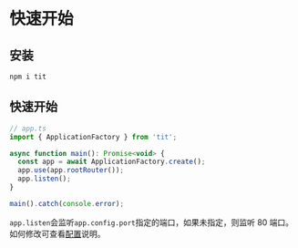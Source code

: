 # 快速开始

## 安装

```shell
npm i tit
```

## 快速开始

```javascript
// app.ts
import { ApplicationFactory } from 'tit';

async function main(): Promise<void> {
  const app = await ApplicationFactory.create();
  app.use(app.rootRouter());
  app.listen();
}

main().catch(console.error);
```

`app.listen`会监听`app.config.port`指定的端口，如果未指定，则监听 80 端口。如何修改可查看[配置](/core/config)说明。
